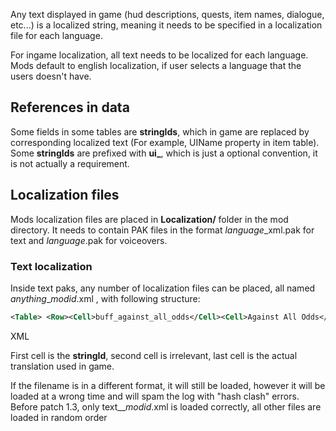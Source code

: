 Any text displayed in game (hud descriptions, quests, item names, dialogue, etc...) is a localized string, meaning it needs to be specified in a localization file for each language.

For ingame localization, all text needs to be localized for each language. Mods default to english localization, if user selects a language that the users doesn't have.

## References in data

Some fields in some tables are **stringIds**, which in game are replaced by corresponding localized text (For example, UIName property in item table). Some **stringIds** are prefixed with **ui\_**, which is just a optional convention, it is not actually a requirement.

## Localization files

Mods localization files are placed in **Localization/** folder in the mod directory. It needs to contain PAK files in the format _language_\_xml.pak for text and _language_.pak for voiceovers.

### Text localization

Inside text paks, any number of localization files can be placed, all named _anything_\__modid_.xml , with following structure:

```xml
<Table> <Row><Cell>buff_against_all_odds</Cell><Cell>Against All Odds</Cell><Cell>Against All Odds</Cell></Row> </Table>
```

XML

First cell is the **stringId**, second cell is irrelevant, last cell is the actual translation used in game.

If the filename is in a different format, it will still be loaded, however it will be loaded at a wrong time and will spam the log with "hash clash" errors.  
Before patch 1.3, only text\_\__modid_.xml is loaded correctly, all other files are loaded in random order